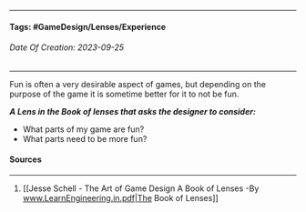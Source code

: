 __________________________________________________________________________
#### **Tags:** #GameDesign/Lenses/Experience
###### *Date Of Creation: 2023-09-25*
__________________________________________________________________________

Fun is often a very desirable aspect of games, but depending on the purpose of the game it is sometime better for it to not be fun.

***A Lens in the Book of lenses that asks the designer to consider:***
- What parts of my game are fun?
- What parts need to be more fun?
#### Sources
__________________________________________________________________________
1. [[Jesse Schell - The Art of Game Design A Book of Lenses -By www.LearnEngineering.in.pdf|The Book of Lenses]]